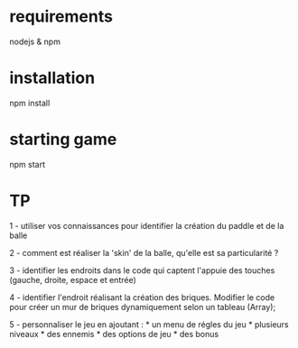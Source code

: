 # requirements
nodejs & npm

# installation
npm install

# starting game
npm start

# TP 
1 - utiliser vos connaissances pour identifier la création du paddle et de la balle

2 - comment est réaliser la 'skin' de la balle, qu'elle est sa particularité ?

3 - identifier les endroits dans le code qui captent l'appuie des touches (gauche, droite, espace et entrée)

4 - identifier l'endroit réalisant la création des briques. 
    Modifier le code pour créer un mur de briques dynamiquement selon un tableau (Array);
    
5 - personnaliser le jeu en ajoutant :
    * un menu de régles du jeu
    * plusieurs niveaux
    * des ennemis
    * des options de jeu
    * des bonus
